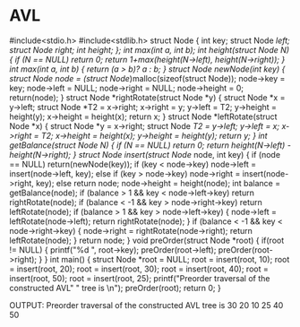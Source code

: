 # AVL
#include<stdio.h>
#include<stdlib.h>
struct Node
{
    int key;
    struct Node *left;
    struct Node *right;
    int height;
};
int max(int a, int b);
int height(struct Node *N)
{
    if (N == NULL)
        return 0;
    return 1+max(height(N->left), height(N->right));
}
int max(int a, int b)
{
    return (a > b)? a : b;
}
struct Node* newNode(int key)
{
    struct Node* node = (struct Node*)malloc(sizeof(struct Node));
    node->key   = key;
    node->left   = NULL;
    node->right  = NULL;
    node->height = 0;  
    return(node);
}
struct Node *rightRotate(struct Node *y)
{
    struct Node *x = y->left;
    struct Node *T2 = x->right;
    x->right = y;
    y->left = T2;
    y->height = height(y);
    x->height = height(x);
    return x;
}
struct Node *leftRotate(struct Node *x)
{
    struct Node *y = x->right;
    struct Node *T2 = y->left;
    y->left = x;
    x->right = T2;
    x->height = height(x);
    y->height = height(y);
    return y;
}
int getBalance(struct Node *N)
{
    if (N == NULL)
        return 0;
    return height(N->left) - height(N->right);
}
struct Node* insert(struct Node* node, int key)
{
    if (node == NULL)
        return(newNode(key));
    if (key < node->key)
        node->left  = insert(node->left, key);
    else if (key > node->key)
        node->right = insert(node->right, key);
    else
        return node;
    node->height = height(node);
    int balance = getBalance(node);
    if (balance > 1 && key < node->left->key)
        return rightRotate(node);
    if (balance < -1 && key > node->right->key)
        return leftRotate(node);
    if (balance > 1 && key > node->left->key)
    {
        node->left =  leftRotate(node->left);
        return rightRotate(node);
    }
    if (balance < -1 && key < node->right->key)
    {
        node->right = rightRotate(node->right);
        return leftRotate(node);
    }
    return node;
}
void preOrder(struct Node *root)
{
    if(root != NULL)
    {
        printf("%d ", root->key);
        preOrder(root->left);
        preOrder(root->right);
    }
}
int main()
{
  struct Node *root = NULL;
  root = insert(root, 10);
  root = insert(root, 20);
  root = insert(root, 30);
  root = insert(root, 40);
  root = insert(root, 50);
  root = insert(root, 25);
 printf("Preorder traversal of the constructed AVL"
         " tree is \n");
  preOrder(root);
  return 0;
}

OUTPUT:
Preorder traversal of the constructed AVL tree is 
30 20 10 25 40 50
